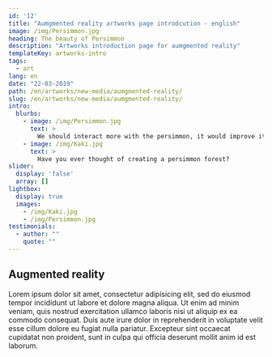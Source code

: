 ```yaml
---
id: '12'
title: "Aumgmented reality artworks page introdcution - english"
image: /img/Persimmon.jpg
heading: The beauty of Persimmon
description: "Artworks introduction page for aumgmented reality"
templateKey: artworks-intro
tags:
  - art
lang: en
date: "22-03-2019"
path: /en/artworks/new-media/aumgmented-reality/
slug: /en/artworks/new-media/aumgmented-reality/
intro:
  blurbs:
    - image: /img/Persimmon.jpg
      text: >
        We should interact more with the persimmon, it would improve its health!
    - image: /img/Kaki.jpg
      text: >
        Have you ever thought of creating a persimmon forest?
slider:
  display: 'false'
  array: []
lightbox:
  display: true
  images:
    - /img/Kaki.jpg
    - /img/Persimmon.jpg
testimonials:
  - author: ""
    quote: ""
---
```


## Augmented reality

Lorem ipsum dolor sit amet, consectetur adipisicing elit, sed do eiusmod tempor incididunt ut labore et dolore magna aliqua. Ut enim ad minim veniam, quis nostrud exercitation ullamco laboris nisi ut aliquip ex ea commodo consequat. Duis aute irure dolor in reprehenderit in voluptate velit esse cillum dolore eu fugiat nulla pariatur. Excepteur sint occaecat cupidatat non proident, sunt in culpa qui officia deserunt mollit anim id est laborum.
